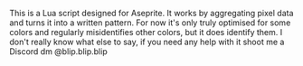 This is a Lua script designed for Aseprite. It works by aggregating pixel data and turns it into a written pattern. 
For now it's only truly optimised for some colors and regularly misidentifies other colors, but it does identify them. 
I don't really know what else to say, if you need any help with it shoot me a Discord dm @blip.blip.blip
